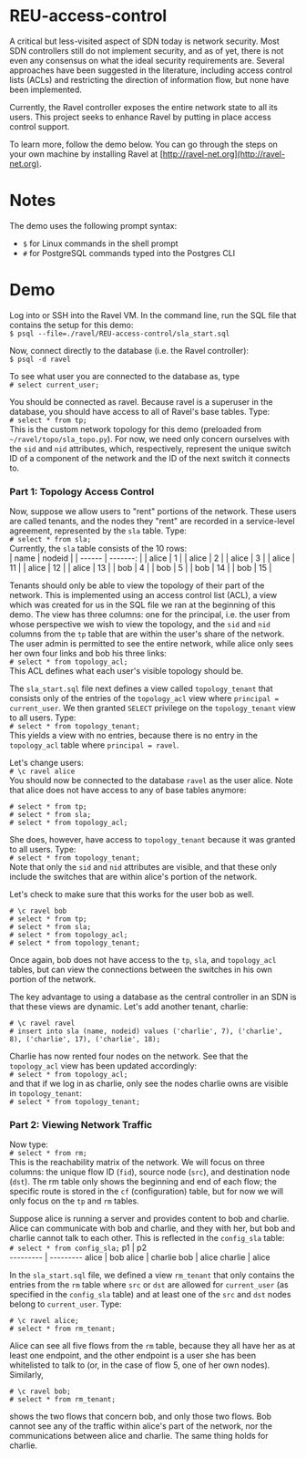 # REU-access-control

A critical but less-visited aspect of SDN today is network security. Most SDN controllers still do not implement security, and as of yet, there is not even any consensus on what the ideal security requirements are. Several approaches have been suggested in the literature, including access control lists (ACLs) and restricting the direction of information flow, but none have been implemented.

Currently, the Ravel controller exposes the entire network state to all its users. This project seeks to enhance Ravel by putting in place access control support.

To learn more, follow the demo below. You can go through the steps on your own machine by installing Ravel at [http://ravel-net.org](http://ravel-net.org).

# Notes

The demo uses the following prompt syntax:  
* `$` for Linux commands in the shell prompt
* `#` for PostgreSQL commands typed into the Postgres CLI

# Demo

Log into or SSH into the Ravel VM. In the command line, run the SQL file that contains the setup for this demo:  
`$ psql --file=./ravel/REU-access-control/sla_start.sql`

Now, connect directly to the database (i.e. the Ravel controller):  
`$ psql -d ravel`

To see what user you are connected to the database as, type  
`# select current_user;`

You should be connected as ravel. Because ravel is a superuser in the database, you should have access to all of Ravel's base tables. Type:  
`# select * from tp;`  
This is the custom network topology for this demo (preloaded from `~/ravel/topo/sla_topo.py`). For now, we need only concern ourselves with the `sid` and `nid` attributes, which, respectively, represent the unique switch ID of a component of the network and the ID of the next switch it connects to.

### Part 1: Topology Access Control

Now, suppose we allow users to "rent" portions of the network. These users are called tenants, and the nodes they "rent" are recorded in a service-level agreement, represented by the `sla` table. Type:  
`# select * from sla;`  
Currently, the `sla` table consists of the 10 rows:  
| name  | nodeid |
| ------ | -------: | 
| alice | 1 |
| alice |      2 |
| alice |      3 |
| alice |     11 |
| alice |     12 |
| alice |     13 |
| bob   |      4 | 
| bob   |      5 |
| bob   |     14 |
| bob   |     15 |

Tenants should only be able to view the topology of their part of the network. This is implemented using an access control list (ACL), a view which was created for us in the SQL file we ran at the beginning of this demo. The view has three columns: one for the principal, i.e. the user from whose perspective we wish to view the topology, and the `sid` and `nid` columns from the `tp` table that are within the user's share of the network. The user admin is permitted to see the entire network, while alice only sees her own four links and bob his three links:  
`# select * from topology_acl;`  
This ACL defines what each user's visible topology should be. 

The `sla_start.sql` file next defines a view called `topology_tenant` that consists only of the entries of the `topology_acl` view where `principal = current_user`. We then granted `SELECT` privilege on the `topology_tenant` view to all users. Type:  
`# select * from topology_tenant;`  
This yields a view with no entries, because there is no entry in the `topology_acl` table where `principal = ravel`. 

Let's change users:  
`# \c ravel alice`  
You should now be connected to the database `ravel` as the user alice. Note that alice does not have access to any of base tables anymore:  
```
# select * from tp;  
# select * from sla; 
# select * from topology_acl;
``` 
She does, however, have access to `topology_tenant` because it was granted to all users. Type:  
`# select * from topology_tenant;`  
Note that only the `sid` and `nid` attributes are visible, and that these only include the switches that are within alice's portion of the network.

Let's check to make sure that this works for the user bob as well.  
```
# \c ravel bob
# select * from tp;
# select * from sla;
# select * from topology_acl;
# select * from topology_tenant;
```
Once again, bob does not have access to the `tp`, `sla`, and `topology_acl` tables, but can view the connections between the switches in his own portion of the network.

The key advantage to using a database as the central controller in an SDN is that these views are dynamic. Let's add another tenant, charlie:  
```
# \c ravel ravel  
# insert into sla (name, nodeid) values ('charlie', 7), ('charlie', 8), ('charlie', 17), ('charlie', 18);
```  
Charlie has now rented four nodes on the network. See that the `topology_acl` view has been updated accordingly:   
`# select * from topology_acl;`  
and that if we log in as charlie, only see the nodes charlie owns are visible in `topology_tenant`:  
`# select * from topology_tenant;`  

### Part 2: Viewing Network Traffic

Now type:  
`# select * from rm;`  
This is the reachability matrix of the network. We will focus on three columns: the unique flow ID (`fid`), source node (`src`), and destination node (`dst`). The rm table only shows the beginning and end of each flow; the specific route is stored in the `cf` (configuration) table, but for now we will only focus on the `tp` and `rm` tables.

Suppose alice is running a server and provides content to bob and charlie. Alice can communicate with bob and charlie, and they with her, but bob and charlie cannot talk to each other. This is reflected in the `config_sla` table:  
`# select * from config_sla;`
   p1    |   p2    
--------- | ---------
 alice   | bob
 alice   | charlie
 bob     | alice
 charlie | alice

In the `sla_start.sql` file, we defined a view `rm_tenant` that only contains the entries from the `rm` table where `src` or `dst` are allowed for `current_user` (as specified in the `config_sla` table) and at least one of the `src` and `dst` nodes belong to `current_user`. Type:  
```
# \c ravel alice;
# select * from rm_tenant;
```
Alice can see all five flows from the `rm` table, because they all have her as at least one endpoint, and the other endpoint is a user she has been whitelisted to talk to (or, in the case of flow 5, one of her own nodes). Similarly,  
```
# \c ravel bob;
# select * from rm_tenant;
```  
shows the two flows that concern bob, and only those two flows. Bob cannot see any of the traffic within alice's part of the network, nor the communications between alice and charlie. The same thing holds for charlie.
